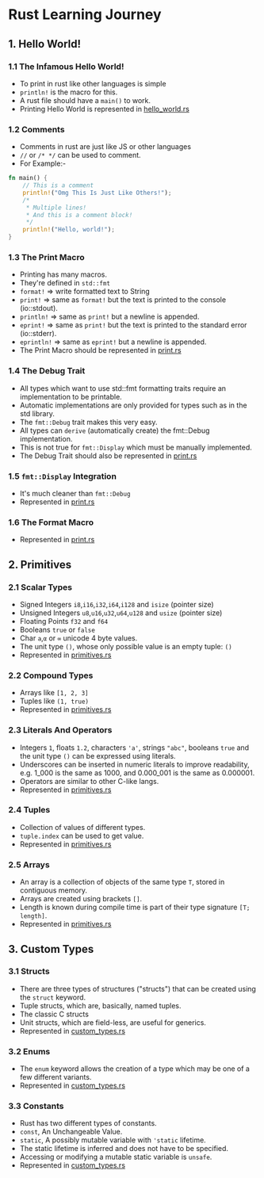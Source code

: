 # Rust Learning Journey

## 1. Hello World!

### 1.1 The Infamous Hello World!

- To print in rust like other languages is simple
- `println!` is the macro for this.
- A rust file should have a `main()` to work.
- Printing Hello World is represented in [hello_world.rs](src/hello_world.rs)

### 1.2 Comments

- Comments in rust are just like JS or other languages
- `//` or `/* */` can be used to comment.
- For Example:-

```rust
fn main() {
    // This is a comment
    println!("Omg This Is Just Like Others!");
    /*
     * Multiple lines!
     * And this is a comment block!
     */
    println!("Hello, world!");
}
```

### 1.3 The Print Macro

- Printing has many macros.
- They're defined in `std::fmt`
- `format!` => write formatted text to String
- `print!` => same as `format!` but the text is printed to the console (io::stdout).
- `println!` => same as `print!` but a newline is appended.
- `eprint!` => same as `print!` but the text is printed to the standard error (io::stderr).
- `eprintln!` => same as `eprint!` but a newline is appended.
- The Print Macro should be represented in [print.rs](src/print.rs)

### 1.4 The Debug Trait

- All types which want to use std::fmt formatting traits require an implementation to be printable.
- Automatic implementations are only provided for types such as in the std library.
- The `fmt::Debug` trait makes this very easy.
- All types can `derive` (automatically create) the fmt::Debug implementation.
- This is not true for `fmt::Display` which must be manually implemented.
- The Debug Trait should also be represented in [print.rs](src/print.rs)

### 1.5 `fmt::Display` Integration

- It's much cleaner than `fmt::Debug`
- Represented in [print.rs](src/print.rs)

### 1.6 The Format Macro

- Represented in [print.rs](src/print.rs)

## 2. Primitives

### 2.1 Scalar Types

- Signed Integers `i8`,`i16`,`i32`,`i64`,`i128` and `isize` (pointer size)
- Unsigned Integers `u8`,`u16`,`u32`,`u64`,`u128` and `usize` (pointer size)
- Floating Points `f32` and `f64`
- Booleans `true` or `false`
- Char `a`,`α` or `∞` unicode 4 byte values.
- The unit type `()`, whose only possible value is an empty tuple: `()`
- Represented in [primitives.rs](src/primitives.rs)

### 2.2 Compound Types

- Arrays like `[1, 2, 3]`
- Tuples like `(1, true)`
- Represented in [primitives.rs](src/primitives.rs)

### 2.3 Literals And Operators

- Integers `1`, floats `1.2`, characters `'a'`, strings `"abc"`, booleans `true` and the unit type `()` can be expressed
  using literals.
- Underscores can be inserted in numeric literals to improve readability, e.g. 1_000 is the same as 1000, and 0.000_001
  is the same as 0.000001.
- Operators are similar to other C-like langs.
- Represented in [primitives.rs](src/primitives.rs)

### 2.4 Tuples

- Collection of values of different types.
- `tuple.index` can be used to get value.
- Represented in [primitives.rs](src/primitives.rs)

### 2.5 Arrays

- An array is a collection of objects of the same type `T`, stored in contiguous memory.
- Arrays are created using brackets `[]`.
- Length is known during compile time is part of their type signature `[T; length]`.
- Represented in [primitives.rs](src/primitives.rs)

## 3. Custom Types

### 3.1 Structs

- There are three types of structures ("structs") that can be created using the `struct` keyword.
- Tuple structs, which are, basically, named tuples.
- The classic C structs
- Unit structs, which are field-less, are useful for generics.
- Represented in [custom_types.rs](src/custom_types.rs)

### 3.2 Enums

- The `enum` keyword allows the creation of a type which may be one of a few different variants.
- Represented in [custom_types.rs](src/custom_types.rs)

### 3.3 Constants

- Rust has two different types of constants.
- `const`, An Unchangeable Value.
- `static`, A possibly mutable variable with `'static` lifetime.
- The static lifetime is inferred and does not have to be specified.
- Accessing or modifying a mutable static variable is `unsafe`.
- Represented in [custom_types.rs](src/custom_types.rs)